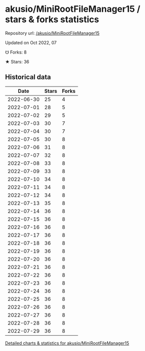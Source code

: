 # akusio/MiniRootFileManager15 / stars & forks statistics

Repository url: [/akusio/MiniRootFileManager15](https://github.com/akusio/MiniRootFileManager15)

Updated on Oct 2022, 07

☋ Forks: 8

★ Stars: 36

## Historical data
| Date | Stars | Forks |
|------|-------|-------|
| 2022-06-30 | 25 | 4 | 
| 2022-07-01 | 28 | 5 | 
| 2022-07-02 | 29 | 5 | 
| 2022-07-03 | 30 | 7 | 
| 2022-07-04 | 30 | 7 | 
| 2022-07-05 | 30 | 8 | 
| 2022-07-06 | 31 | 8 | 
| 2022-07-07 | 32 | 8 | 
| 2022-07-08 | 33 | 8 | 
| 2022-07-09 | 33 | 8 | 
| 2022-07-10 | 34 | 8 | 
| 2022-07-11 | 34 | 8 | 
| 2022-07-12 | 34 | 8 | 
| 2022-07-13 | 35 | 8 | 
| 2022-07-14 | 36 | 8 | 
| 2022-07-15 | 36 | 8 | 
| 2022-07-16 | 36 | 8 | 
| 2022-07-17 | 36 | 8 | 
| 2022-07-18 | 36 | 8 | 
| 2022-07-19 | 36 | 8 | 
| 2022-07-20 | 36 | 8 | 
| 2022-07-21 | 36 | 8 | 
| 2022-07-22 | 36 | 8 | 
| 2022-07-23 | 36 | 8 | 
| 2022-07-24 | 36 | 8 | 
| 2022-07-25 | 36 | 8 | 
| 2022-07-26 | 36 | 8 | 
| 2022-07-27 | 36 | 8 | 
| 2022-07-28 | 36 | 8 | 
| 2022-07-29 | 36 | 8 | 


[Detailed charts & statistics for akusio/MiniRootFileManager15](https://reviewgithub.com/rep/akusio/MiniRootFileManager15)
